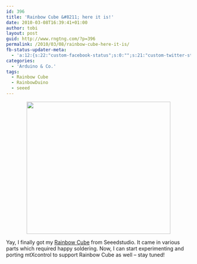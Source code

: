```yaml
---
id: 396
title: 'Rainbow Cube &#8211; here it is!'
date: 2010-03-08T16:39:41+01:00
author: tobi
layout: post
guid: http://www.rngtng.com/?p=396
permalink: /2010/03/08/rainbow-cube-here-it-is/
fb-status-updater-meta:
  - 'a:12:{s:22:"custom-facebook-status";s:0:"";s:21:"custom-twitter-status";s:0:"";s:21:"custom-myspace-status";s:0:"";s:19:"custom-myspace-mood";s:0:"";s:25:"fb-push-as-profile-status";s:0:"";s:23:"fb-push-as-profile-link";s:0:"";s:23:"fb-push-as-page1-status";s:0:"";s:21:"fb-push-as-page1-link";s:0:"";s:14:"fb-share-image";s:0:"";s:7:"tw-push";s:0:"";s:7:"ms-push";s:0:"";s:4:"push";s:0:"";}'
categories:
  - 'Arduino & Co.'
tags:
  - Rainbow Cube
  - RainbowDuino
  - seeed
---
```

<p style="text-align: center">
  <img class="aligncenter size-full wp-image-453" src="http://www.rngtng.com/files/2010/09/Screen-shot-2010-09-02-at-22.40.09.png" alt="" width="392" height="360" srcset="http://www.rngtng.com/files/2010/09/Screen-shot-2010-09-02-at-22.40.09.png 560w, http://www.rngtng.com/files/2010/09/Screen-shot-2010-09-02-at-22.40.09-300x275.png 300w" sizes="(max-width: 392px) 100vw, 392px" />
</p>

Yay, I finally got my [Rainbow Cube](http://www.seeedstudio.com/depot/rainbow-cube-kit-rgb-4x4x4-rainbowduino-compatible-p-596.html?cPath=71&zenid=6f5af82edb45a559db6dd5e4531b5faf) from Seeedstudio. It came in various parts which required happy soldering. Now, I can start experimenting and porting mtXcontrol to support Rainbow Cube as well &#8211; stay tuned!